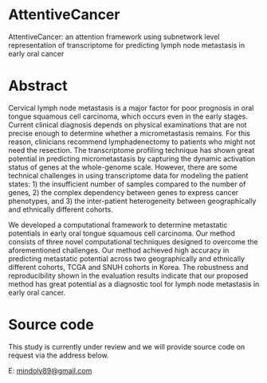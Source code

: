# AttentiveCancer
AttentiveCancer: an attention framework using subnetwork level representation of transcriptome for predicting lymph node metastasis in early oral cancer

# Abstract
Cervical lymph node metastasis is a major factor for poor prognosis in oral tongue squamous cell carcinoma, which occurs even in the early stages. Current clinical diagnosis depends on physical examinations that are not precise enough to determine whether a micrometastasis remains. For this reason, clinicians recommend lymphadenectomy to patients who might not need the resection. The transcriptome profiling technique has shown great potential in predicting micrometastasis by capturing the dynamic activation status of genes at the whole-genome scale. However, there are some technical challenges in using transcriptome data for modeling the patient states: 1) the insufficient number of samples compared to the number of genes, 2) the complex dependency between genes to express cancer phenotypes, and 3) the inter-patient heterogeneity between geographically and ethnically different cohorts. 

We developed a computational framework to determine metastatic potentials in early oral tongue squamous cell carcinoma. Our method consists of three novel computational techniques designed to overcome the aforementioned challenges. Our method achieved high accuracy in predicting metastatic potential across two geographically and ethnically different cohorts, TCGA and SNUH cohorts in Korea. The robustness and reproducibility shown in the evaluation results indicate that our proposed method has great potential as a diagnostic tool for lymph node metastasis in early oral cancer.



# Source code
This study is currently under review and we will provide source code on request via the address below.

E: mindoly89@gmail.com
